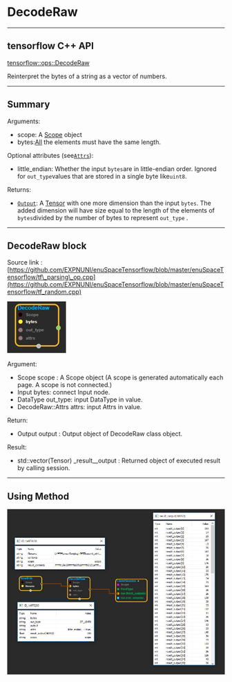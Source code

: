 # DecodeRaw

---

## tensorflow C++ API

[tensorflow::ops::DecodeRaw](https://www.tensorflow.org/api_docs/cc/class/tensorflow/ops/decode-raw)

Reinterpret the bytes of a string as a vector of numbers.

---

## Summary

Arguments:

* scope: A [Scope](https://www.tensorflow.org/api_docs/cc/class/tensorflow/scope.html#classtensorflow_1_1_scope) object
* bytes:[All](https://www.tensorflow.org/api_docs/cc/class/tensorflow/ops/all.html#classtensorflow_1_1ops_1_1_all) the elements must have the same length.

Optional attributes \(see[`Attrs`](https://www.tensorflow.org/api_docs/cc/struct/tensorflow/ops/decode-raw/attrs.html#structtensorflow_1_1ops_1_1_decode_raw_1_1_attrs)\):

* little\_endian: Whether the input `bytes`are in little-endian order. Ignored for `out_type`values that are stored in a single byte like`uint8`.

Returns:

* [`Output`](https://www.tensorflow.org/api_docs/cc/class/tensorflow/output.html#classtensorflow_1_1_output): A [Tensor](https://www.tensorflow.org/api_docs/cc/class/tensorflow/tensor.html#classtensorflow_1_1_tensor) with one more dimension than the input `bytes`. The added dimension will have size equal to the length of the elements of `bytes`divided by the number of bytes to represent `out_type`
  .

---

## DecodeRaw block

Source link : [https://github.com/EXPNUNI/enuSpaceTensorflow/blob/master/enuSpaceTensorflow/tf\_parsing\_op.cpp](https://github.com/EXPNUNI/enuSpaceTensorflow/blob/master/enuSpaceTensorflow/tf_random.cpp)

![](/assets/parsing/DecodeRaw1.jpg)

Argument:

* Scope scope : A Scope object \(A scope is generated automatically each page. A scope is not connected.\)
* Input bytes: connect  Input node.
* DataType out\_type: input DataType in value.
* DecodeRaw::Attrs attrs: input Attrs in value.

Return:

* Output output : Output object of DecodeRaw  class object.

Result:

* std::vector\(Tensor\) \_result\_\_output : Returned object of executed result by calling session.

---

## Using Method

![](/assets/parsing/DecodeRaw2.jpg)

